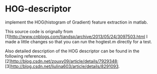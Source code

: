 # HOG-descriptor
implement the HOG(histogram of Gradient) feature extraction in matlab. 

This source code is orignally from 
[1]http://www.cnblogs.com/tiandsp/archive/2013/05/24/3097503.html 
I made a little changes so that you can run the hogtest.m directly for a test.

Also detailed description of the HOG descriptor can be found in the following references.
[2]http://blog.csdn.net/zouxy09/article/details/7929348;
[3]http://blog.csdn.net/liulina603/article/details/8291093.
